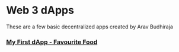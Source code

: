# Web 3 dApps

These are a few basic decentralized apps created by Arav Budhiraja

### [My First dApp - Favourite Food](https://arav06.github.io/web3/first-dApp.html)
